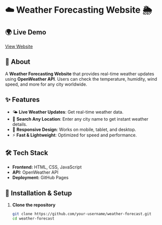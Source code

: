 # ☁️ Weather Forecasting Website 🌦️

## 🌍 Live Demo  
[View Website](https://your-username.github.io/weather-forecast/)  

## 📌 About  
A **Weather Forecasting Website** that provides real-time weather updates using **OpenWeather API**. Users can check the temperature, humidity, wind speed, and more for any city worldwide.  

## ✨ Features  
- 🌤️ **Live Weather Updates**: Get real-time weather data.  
- 📍 **Search Any Location**: Enter any city name to get instant weather details.  
- 🎨 **Responsive Design**: Works on mobile, tablet, and desktop.  
- ⚡ **Fast & Lightweight**: Optimized for speed and performance.  

## 🛠️ Tech Stack  
- **Frontend:** HTML, CSS, JavaScript  
- **API:** OpenWeather API  
- **Deployment:** GitHub Pages  
 

## 🚀 Installation & Setup  
1. **Clone the repository**  
   ```bash
   git clone https://github.com/your-username/weather-forecast.git
   cd weather-forecast
